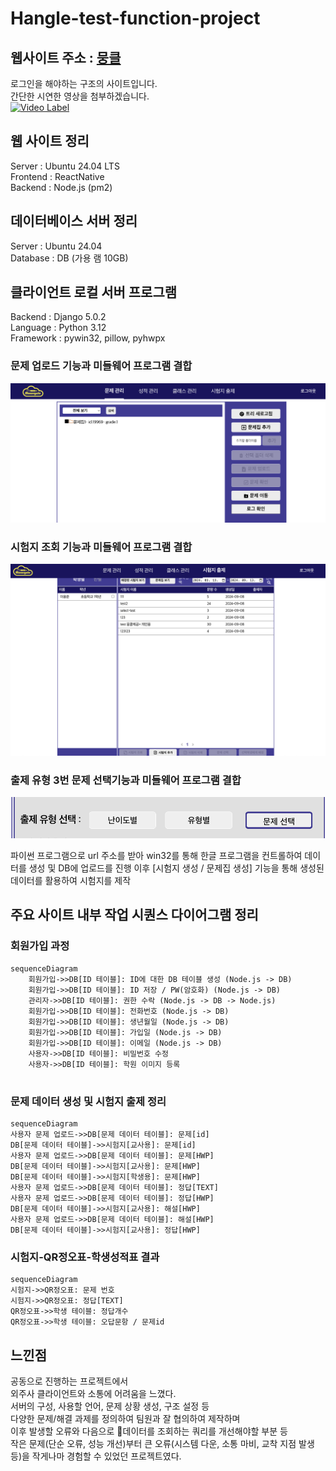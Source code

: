 # Hangle-test-function-project

## 웹사이트 주소 : [뭉클](https://moongcle.xyz)
로그인을 해야하는 구조의 사이트입니다.  
간단한 시연한 영상을 첨부하겠습니다.  
[![Video Label](https://i.ytimg.com/vi/hXvh10sc3YU/hqdefault.jpg?sqp=-oaymwEbCKgBEF5IVfKriqkDDggBFQAAiEIYAXABwAEG&rs=AOn4CLC5jzNoUJyUVTemu_pJmqardh6DoA)](https://youtu.be/hXvh10sc3YU)

## 웹 사이트 정리
Server : Ubuntu 24.04 LTS  
Frontend : ReactNative  
Backend : Node.js (pm2)  

## 데이터베이스 서버 정리
Server : Ubuntu 24.04  
Database : DB (가용 램 10GB)  

## 클라이언트 로컬 서버 프로그램
Backend : Django 5.0.2   
Language : Python 3.12  
Framework : pywin32, pillow, pyhwpx  


### 문제 업로드 기능과 미들웨어 프로그램 결합 
![alt text](image/image.png)  

### 시험지 조회 기능과 미들웨어 프로그램 결합
![alt text](image/image2.png)

### 출제 유형 3번 문제 선택기능과 미들웨어 프로그램 결합
![alt text](image/image3.png)

파이썬 프로그램으로 url 주소를 받아
win32를 통해 한글 프로그램을 컨트롤하여 데이터를 생성 및 DB에 업로드를 진행
이후 [시험지 생성 / 문제집 생성] 기능을 통해 생성된 데이터를 활용하여 시험지를 제작

## 주요 사이트 내부 작업 시퀀스 다이어그램 정리
### 회원가입 과정
```mermaid
sequenceDiagram
	회원가입->>DB[ID 테이블]: ID에 대한 DB 테이블 생성 (Node.js -> DB)
	회원가입->>DB[ID 테이블]: ID 저장 / PW(암호화) (Node.js -> DB)
	관리자->>DB[ID 테이블]: 권한 수락 (Node.js -> DB -> Node.js)
	회원가입->>DB[ID 테이블]: 전화번호 (Node.js -> DB)
	회원가입->>DB[ID 테이블]: 생년월일 (Node.js -> DB)
	회원가입->>DB[ID 테이블]: 가입일 (Node.js -> DB)
	회원가입->>DB[ID 테이블]: 이메일 (Node.js -> DB)
	사용자->>DB[ID 테이블]: 비밀번호 수정
	사용자->>DB[ID 테이블]: 학원 이미지 등록
	
```

### 문제 데이터 생성 및 시험지 출제 정리
```mermaid
sequenceDiagram
사용자 문제 업로드->>DB[문제 데이터 테이블]: 문제[id]
DB[문제 데이터 테이블]->>시험지[교사용]: 문제[id]
사용자 문제 업로드->>DB[문제 데이터 테이블]: 문제[HWP]
DB[문제 데이터 테이블]->>시험지[교사용]: 문제[HWP]
DB[문제 데이터 테이블]->>시험지[학생용]: 문제[HWP]
사용자 문제 업로드->>DB[문제 데이터 테이블]: 정답[TEXT]
사용자 문제 업로드->>DB[문제 데이터 테이블]: 정답[HWP]
DB[문제 데이터 테이블]->>시험지[교사용]: 해설[HWP]
사용자 문제 업로드->>DB[문제 데이터 테이블]: 해설[HWP]
DB[문제 데이터 테이블]->>시험지[교사용]: 정답[HWP]
```


### 시험지-QR정오표-학생성적표 결과
```mermaid
sequenceDiagram
시험지->>QR정오표: 문제 번호
시험지->>QR정오표: 정답[TEXT]
QR정오표->>학생 테이블: 정답개수
QR정오표->>학생 테이블: 오답문항 / 문제id
```

## 느낀점
공동으로 진행하는 프로젝트에서  
외주사 클라이언트와 소통에 어려움을 느꼈다.  
서버의 구성, 사용할 언어, 문제 상황 생성, 구조 설정 등  
다양한 문제/해결 과제를 정의하여 팀원과 잘 협의하여 제작하며   
이후 발생할 오류와 다음으로 데이터를 조회하는 쿼리를 개선해야할 부분 등  
작은 문제(단순 오류, 성능 개선)부터 큰 오류(시스템 다운, 소통 마비, 교착 지점 발생 등)을 작게나마 경험할 수 있었던 프로젝트였다.
